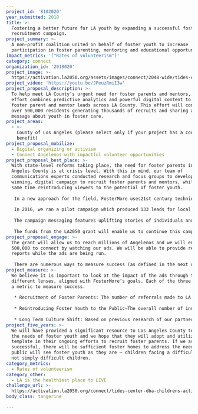 ```yaml
---
project_id: '8102020'
year_submitted: 2018
title: >-
  Fostering a better future for LA youth by expanding a successful foster family
  recruitment campaign.
project_summary: >-
  A non-profit coalition united on behalf of foster youth to increase
  participation in foster parenting, mentoring and educational opportunities.
impact_metrics: '["Rates of volunteerism"]'
category: connect
organization_id: '2018020'
project_image: >-
  https://activation.la2050.org/assets/images/connect/2048-wide/tides-center-dba-childrens-action-network.jpg
project_video: 'https://youtu.be/JPeuzRmiI3w'
project_proposal_description: >-
  To help meet LA County’s urgent need for foster parents and mentors, the
  effort combines predictive analytics and powerful digital content to generate
  foster parent and mentor leads across LA County. This effort will connect with
  over 500,000 residents generating thousands of recruits and sharing a positive
  message about youth in foster care.
project_areas:
  - >-
    County of Los Angeles (please select only if your project has a countywide
    benefit)
project_proposal_mobilize:
  - Digital organizing or activism
  - Connect Angelenos with impactful volunteer opportunities
project_proposal_best_place: >-
  With state-level reforms taking place, the need for foster parents in Los
  Angeles County is at crisis level. With this in mind, our team of
  communications experts conducted research and focus groups to develop a
  winning, digital campaign to recruit foster parents and mentors, while at the
  same time reintroducing viewers to the potential of foster youth.
   
   In a new approach for the field, FosterMore uses21st century techniques to engage people in the lives of youth in care. This kind of specific targeting works at two levels—at best we have recruited a new person to actively support foster youth, while at the same time we have promoted the larger mission of FosterMore, to change hearts and minds, reducing stigmas for foster youth. 
   
   In 2016, we ran a pilot campaign which produced 133 leads for local agencies at a cost of roughly $68 per lead. To build upon that success, the online media buy began employing predictive analytics and big data to provide accuracy and effectiveness. In 2017, armed with the latest in digital targeting and additional creative content, we produced over 1,800 leads and referred 260 prospective foster parents for just $26,000 (or $14/lead). 
   
   The campaign messaging features uplifting stories of individuals and families whose lives were positively impacted by foster care. Set to the One Direction hit song “The Story of My Life” with voiceover provided by Emmy winning actor Ty Burrell, the moving ads received a prestigious Cynopsis Social Good Award for best ad over 30 seconds and earned FosterMore a commendation from the County Board of Supervisors.
   
   The funds from the LA2050 grant will enable us to continue this campaign for two additional years, reaching and connecting with 500,000 Angelenos, who will view the content during the run of the campaign. Using a conservative estimate, the funding will also generate interest in foster parent opportunities from over 10,000 County residents.
project_proposal_engage: >-
  The grant will allow us to reach millions of Angelenos and we will engage
  500,000 to connect by watching our ads. We will be able to provide realtime
  reports while the ads are being run. 
   
   There are numerous ways to measure success (as defined in the next question) but for the purposes of connecting Angelenos, we believe that our greatest offering is the sharing of FosterMore’s message, to developing empathy for our young residents facing the challenges of foster care, and providing opportunities for individuals to support them in their journey to reach their potential.
project_measure: >-
  We believe it is important to look at the impact of the ads through three
  different lenses, aligned with FosterMore’s goals. Each of the three goals has
  a metric to measure success.
   
   * Recruitment of Foster Parents: The number of referrals made to LA County Foster Family Agencies is a clear metric for success and evaluation. The cost/referral allows for comparison with the efforts of other organizations to reach the same demographic.
   
   * Reintroducing Foster Youth to the Public—The overall number of individuals who see the ads and watched the films is a strong metric for success because the ads are purchased to reach a specific demographic of potential foster parents.
   
   * Long Term Culture Shift: Based on previous research of our partner organizations that states that the average foster parent spends two years in the prospecting pipeline, we may be able to project interest starting in 18-24 months, assuming appropriate follow up is conducted. It is our belief that a periodic investment of advertising (targeting the same demographic) could yield a conversion rate of 0.005% from those who view the ad.
project_five_years: >-
  We will have provided a significant resource to Los Angeles County to address
  the needs of foster youth and we hope that they will adopt and utilize the
  template in their ongoing efforts to recruit foster parents. If we are
  successful, there will be sufficient foster homes to address the need and the
  public will see foster youth as they are — children facing a difficult time,
  not simply difficult children.
category_metrics:
  - Rates of volunteerism
category_other:
  - LA is the healthiest place to LIVE
challenge_url: >-
  https://activation.la2050.org/connect/tides-center-dba-childrens-action-network/
body_class: tangerine

---
```

